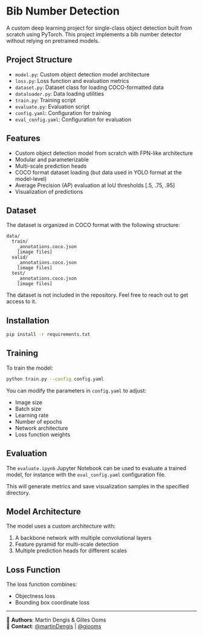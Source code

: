 # Bib Number Detection

A custom deep learning project for single-class object detection built from scratch using PyTorch. This project implements a bib number detector without relying on pretrained models.

## Project Structure

- `model.py`: Custom object detection model architecture
- `loss.py`: Loss function and evaluation metrics
- `dataset.py`: Dataset class for loading COCO-formatted data
- `dataloader.py`: Data loading utilities
- `train.py`: Training script
- `evaluate.py`: Evaluation script
- `config.yaml`: Configuration for training
- `eval_config.yaml`: Configuration for evaluation

## Features

- Custom object detection model from scratch with FPN-like architecture
- Modular and parameterizable
- Multi-scale prediction heads
- COCO format dataset loading (but data used in YOLO format at the model-level)
- Average Precision (AP) evaluation at IoU thresholds [.5, .75, .95]
- Visualization of predictions

## Dataset

The dataset is organized in COCO format with the following structure:

```
data/
  train/
    _annotations.coco.json
    [image files]
  valid/
    _annotations.coco.json
    [image files]
  test/
    _annotations.coco.json
    [image files]
```

The dataset is not included in the repository. Feel free to reach out to get access to it.

## Installation

```bash
pip install -r requirements.txt
```

## Training

To train the model:

```bash
python train.py --config config.yaml
```

You can modify the parameters in `config.yaml` to adjust:
- Image size
- Batch size
- Learning rate
- Number of epochs
- Network architecture
- Loss function weights

## Evaluation

The `evaluate.ipynb` Jupyter Notebook can be used to evaluate a trained model, for instance with the `eval_config.yaml` configuration file.

This will generate metrics and save visualization samples in the specified directory.

## Model Architecture

The model uses a custom architecture with:
1. A backbone network with multiple convolutional layers
2. Feature pyramid for multi-scale detection
3. Multiple prediction heads for different scales

## Loss Function

The loss function combines:
- Objectness loss
- Bounding box coordinate loss

---

🚀 **Authors**: Martin Dengis & Gilles Ooms  
📧 **Contact**: [@martinDengis](https://github.com/martinDengis) | [@giooms](https://github.com/giooms)
